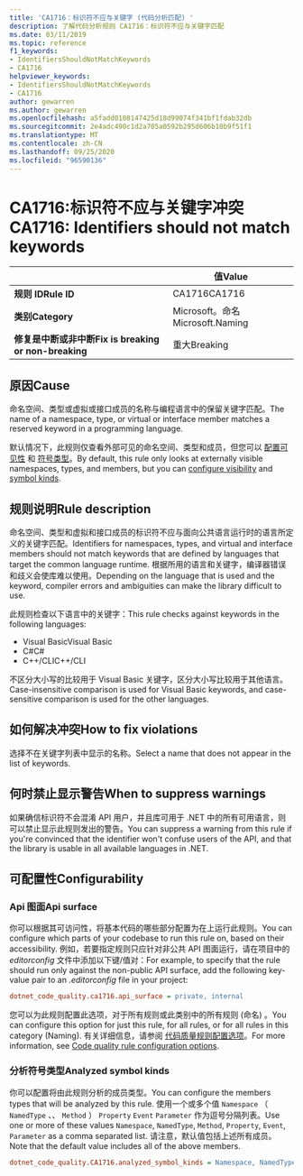 ```yaml
---
title: 'CA1716：标识符不应与关键字 (代码分析匹配) '
description: 了解代码分析规则 CA1716：标识符不应与关键字匹配
ms.date: 03/11/2019
ms.topic: reference
f1_keywords:
- IdentifiersShouldNotMatchKeywords
- CA1716
helpviewer_keywords:
- IdentifiersShouldNotMatchKeywords
- CA1716
author: gewarren
ms.author: gewarren
ms.openlocfilehash: a5fadd0108147425d18d99074f341bf1fdab32db
ms.sourcegitcommit: 2e4adc490c1d2a705a0592b295d606b10b9f51f1
ms.translationtype: MT
ms.contentlocale: zh-CN
ms.lasthandoff: 09/25/2020
ms.locfileid: "96590136"
---
```

# <a name="ca1716-identifiers-should-not-match-keywords"></a><span data-ttu-id="1618c-103">CA1716:标识符不应与关键字冲突</span><span class="sxs-lookup"><span data-stu-id="1618c-103">CA1716: Identifiers should not match keywords</span></span>

| | <span data-ttu-id="1618c-104">值</span><span class="sxs-lookup"><span data-stu-id="1618c-104">Value</span></span> |
|-|-|
| <span data-ttu-id="1618c-105">**规则 ID**</span><span class="sxs-lookup"><span data-stu-id="1618c-105">**Rule ID**</span></span> |<span data-ttu-id="1618c-106">CA1716</span><span class="sxs-lookup"><span data-stu-id="1618c-106">CA1716</span></span>|
| <span data-ttu-id="1618c-107">**类别**</span><span class="sxs-lookup"><span data-stu-id="1618c-107">**Category**</span></span> |<span data-ttu-id="1618c-108">Microsoft。命名</span><span class="sxs-lookup"><span data-stu-id="1618c-108">Microsoft.Naming</span></span>|
| <span data-ttu-id="1618c-109">**修复是中断或非中断**</span><span class="sxs-lookup"><span data-stu-id="1618c-109">**Fix is breaking or non-breaking**</span></span> |<span data-ttu-id="1618c-110">重大</span><span class="sxs-lookup"><span data-stu-id="1618c-110">Breaking</span></span>|

## <a name="cause"></a><span data-ttu-id="1618c-111">原因</span><span class="sxs-lookup"><span data-stu-id="1618c-111">Cause</span></span>

<span data-ttu-id="1618c-112">命名空间、类型或虚拟或接口成员的名称与编程语言中的保留关键字匹配。</span><span class="sxs-lookup"><span data-stu-id="1618c-112">The name of a namespace, type, or virtual or interface member matches a reserved keyword in a programming language.</span></span>

<span data-ttu-id="1618c-113">默认情况下，此规则仅查看外部可见的命名空间、类型和成员，但您可以 [配置可见性](#api-surface) 和 [符号类型](#analyzed-symbol-kinds)。</span><span class="sxs-lookup"><span data-stu-id="1618c-113">By default, this rule only looks at externally visible namespaces, types, and members, but you can [configure visibility](#api-surface) and [symbol kinds](#analyzed-symbol-kinds).</span></span>

## <a name="rule-description"></a><span data-ttu-id="1618c-114">规则说明</span><span class="sxs-lookup"><span data-stu-id="1618c-114">Rule description</span></span>

<span data-ttu-id="1618c-115">命名空间、类型和虚拟和接口成员的标识符不应与面向公共语言运行时的语言所定义的关键字匹配。</span><span class="sxs-lookup"><span data-stu-id="1618c-115">Identifiers for namespaces, types, and virtual and interface members should not match keywords that are defined by languages that target the common language runtime.</span></span> <span data-ttu-id="1618c-116">根据所用的语言和关键字，编译器错误和歧义会使库难以使用。</span><span class="sxs-lookup"><span data-stu-id="1618c-116">Depending on the language that is used and the keyword, compiler errors and ambiguities can make the library difficult to use.</span></span>

<span data-ttu-id="1618c-117">此规则检查以下语言中的关键字：</span><span class="sxs-lookup"><span data-stu-id="1618c-117">This rule checks against keywords in the following languages:</span></span>

- <span data-ttu-id="1618c-118">Visual Basic</span><span class="sxs-lookup"><span data-stu-id="1618c-118">Visual Basic</span></span>
- <span data-ttu-id="1618c-119">C#</span><span class="sxs-lookup"><span data-stu-id="1618c-119">C#</span></span>
- <span data-ttu-id="1618c-120">C++/CLI</span><span class="sxs-lookup"><span data-stu-id="1618c-120">C++/CLI</span></span>

<span data-ttu-id="1618c-121">不区分大小写的比较用于 Visual Basic 关键字，区分大小写比较用于其他语言。</span><span class="sxs-lookup"><span data-stu-id="1618c-121">Case-insensitive comparison is used for Visual Basic keywords, and case-sensitive comparison is used for the other languages.</span></span>

## <a name="how-to-fix-violations"></a><span data-ttu-id="1618c-122">如何解决冲突</span><span class="sxs-lookup"><span data-stu-id="1618c-122">How to fix violations</span></span>

<span data-ttu-id="1618c-123">选择不在关键字列表中显示的名称。</span><span class="sxs-lookup"><span data-stu-id="1618c-123">Select a name that does not appear in the list of keywords.</span></span>

## <a name="when-to-suppress-warnings"></a><span data-ttu-id="1618c-124">何时禁止显示警告</span><span class="sxs-lookup"><span data-stu-id="1618c-124">When to suppress warnings</span></span>

<span data-ttu-id="1618c-125">如果确信标识符不会混淆 API 用户，并且库可用于 .NET 中的所有可用语言，则可以禁止显示此规则发出的警告。</span><span class="sxs-lookup"><span data-stu-id="1618c-125">You can suppress a warning from this rule if you're convinced that the identifier won't confuse users of the API, and that the library is usable in all available languages in .NET.</span></span>

## <a name="configurability"></a><span data-ttu-id="1618c-126">可配置性</span><span class="sxs-lookup"><span data-stu-id="1618c-126">Configurability</span></span>

### <a name="api-surface"></a><span data-ttu-id="1618c-127">Api 图面</span><span class="sxs-lookup"><span data-stu-id="1618c-127">Api surface</span></span>

<span data-ttu-id="1618c-128">你可以根据其可访问性，将基本代码的哪些部分配置为在上运行此规则。</span><span class="sxs-lookup"><span data-stu-id="1618c-128">You can configure which parts of your codebase to run this rule on, based on their accessibility.</span></span> <span data-ttu-id="1618c-129">例如，若要指定规则只应针对非公共 API 图面运行，请在项目中的 *editorconfig* 文件中添加以下键/值对：</span><span class="sxs-lookup"><span data-stu-id="1618c-129">For example, to specify that the rule should run only against the non-public API surface, add the following key-value pair to an *.editorconfig* file in your project:</span></span>

```ini
dotnet_code_quality.ca1716.api_surface = private, internal
```

<span data-ttu-id="1618c-130">您可以为此规则配置此选项，对于所有规则或此类别中的所有规则 (命名) 。</span><span class="sxs-lookup"><span data-stu-id="1618c-130">You can configure this option for just this rule, for all rules, or for all rules in this category (Naming).</span></span> <span data-ttu-id="1618c-131">有关详细信息，请参阅 [代码质量规则配置选项](../code-quality-rule-options.md)。</span><span class="sxs-lookup"><span data-stu-id="1618c-131">For more information, see [Code quality rule configuration options](../code-quality-rule-options.md).</span></span>

### <a name="analyzed-symbol-kinds"></a><span data-ttu-id="1618c-132">分析符号类型</span><span class="sxs-lookup"><span data-stu-id="1618c-132">Analyzed symbol kinds</span></span>

<span data-ttu-id="1618c-133">你可以配置将由此规则分析的成员类型。</span><span class="sxs-lookup"><span data-stu-id="1618c-133">You can configure the members types that will be analyzed by this rule.</span></span> <span data-ttu-id="1618c-134">使用一个或多个值 `Namespace` （ `NamedType` 、、 `Method` ） `Property` `Event` `Parameter` 作为逗号分隔列表。</span><span class="sxs-lookup"><span data-stu-id="1618c-134">Use one or more of these values `Namespace`, `NamedType`, `Method`, `Property`, `Event`, `Parameter` as a comma separated list.</span></span> <span data-ttu-id="1618c-135">请注意，默认值包括上述所有成员。</span><span class="sxs-lookup"><span data-stu-id="1618c-135">Note that the default value includes all of the above members.</span></span>

```ini
dotnet_code_quality.CA1716.analyzed_symbol_kinds = Namespace, NamedType, Method, Property, Event
```

